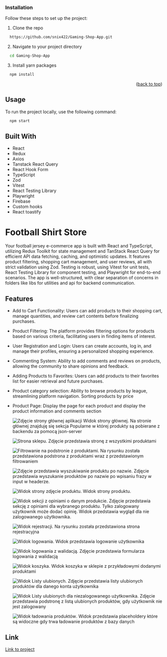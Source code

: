 ### Installation

Follow these steps to set up the project:

1. Clone the repo
```sh
  https://github.com/snix422/Gaming-Shop-App.git
```
2. Navigate to your project directory
```sh
  cd Gaming-Shop-App
```

3. Install yarn packages
```sh
  npm install
```

<p align="right">(<a href="#readme-top">back to top</a>)</p>

<a name="usage"></a>
## Usage

To run the project locally, use the following command:

```sh
  npm start
```

## Built With
- React
- Redux
- Axios
- Tanstack React Query
- React Hook Form
- TypeScript
- Zod
- Vitest
- React Testing Library
- Playwright
- Firebase
- Custom hooks
- React toastify


# Football Shirt Store

Your football jersey e-commerce app is built with React and TypeScript, utilizing Redux Toolkit for state management and TanStack React Query for efficient API data fetching, caching, and optimistic updates.
It features product filtering, shopping cart management, and user reviews, all with strict validation using Zod. Testing is robust, using Vitest for unit tests, React Testing Library for component testing, and Playwright for end-to-end scenarios. 
The app is well-structured, with clear separation of concerns in folders like libs for utilities and api for backend communication.


## Features

- Add to Cart Functionality: Users can add products to their shopping cart, manage quantities, and review cart contents before finalizing purchases.

- Product Filtering: The platform provides filtering options for products based on various criteria, facilitating users in finding items of interest.

- User Registration and Login: Users can create accounts, log in, and manage their profiles, ensuring a personalized shopping experience.

- Commenting System: Ability to add comments and reviews on products, allowing the community to share opinions and feedback.

- Adding Products to Favorites: Users can add products to their favorites list for easier retrieval and future purchases.

- Product category selection: Ability to browse products by league, streamlining platform navigation. Sorting products by price
  
- Product Page: Display the page for each product and display the product information and comments section

  ![Zdjęcie strony głównej aplikacji](https://i.imgur.com/h3wVfai.png)
  Widok strony głównej. Na stronie głównej znajduję się sekcja Popularne w której produkty są pobierane z backendu za pomocą json-server

  ![Strona sklepu](https://i.imgur.com/piaozLu.png).
  Zdjęcie przedstawia stronę z wszystkimi produktami

  ![Filtrowanie na podstronie z produktami](https://i.imgur.com/OGRpqCy.png).
  Na rysunku została przedstawiona podstrona z produktami wraz z przedstawionym filtrowaniem

  ![Zdjęcie przedstawia wyszukiwanie produktu po nazwie](https://i.imgur.com/wZMwWht.png).
  Zdjęcie przedstawia wyszukanie produktów po nazwie po wpisaniu frazy w input w headerze.

  ![Widok strony zdjęcie produktu](https://i.imgur.com/GWeBq9A.png).
  Widok strony produktu.

  ![Widok sekcji z opiniami o danym produkcie](https://i.imgur.com/lpCMv3L.png).
  Zdjęcie przedstawia sekcję z opiniami dla wybranego produktu. Tylko zalogowany użytkownik może dodać opinię. Widok przedstawia wygląd dla nie zalogowanego użytkownika.

  ![Widok rejestracji](https://i.imgur.com/JEar2M3.png).
  Na rysunku została przedstawiona strona rejestracyjna

  ![Widok logowania](https://i.imgur.com/dGNAuP3.png).
  Widok przedstawia logowanie użytkownika

  ![Widok logowania z walidacją](https://i.imgur.com/5XNnPjQ.png).
  Zdjęcie przedstawia formularza logowania z walidacją

  ![Widok koszyka](https://i.imgur.com/PO0slWX.png).
  Widok koszyka w sklepie z przykładowymi dodanymi produktami

  ![Widok Listy ulubionych](https://i.imgur.com/8o2wxm0.png).
  Zdjęcie przedstawia listy ulubionych produktów dla danego konta użytkownika

  ![Widok Listy ulubionych dla niezalogowanego użytkownika](https://i.imgur.com/qUhG8Q8.png).
  Zdjęcie przedstawia podstronę z listą ulubionych produktów, gdy użytkownik nie jest zalogowany

  ![Widok ładowania produktów](https://i.imgur.com/GKgCj46.png).
  Widok przedstawia placeholdery które są widoczne gdy trwa ładowanie produktów z bazy danych


## Link 

   [Link to project](https://tourmaline-nougat-fb3109.netlify.app/)
